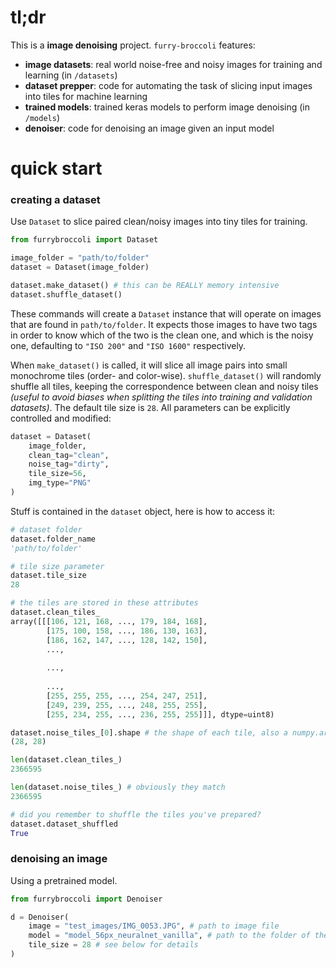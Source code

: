# tl;dr

This is a **image denoising** project. ```furry-broccoli``` features:
- **image datasets**: real world noise-free and noisy images for training and learning (in ```/datasets```)
- **dataset prepper**: code for automating the task of slicing input images into tiles for machine learning
- **trained models**: trained keras models to perform image denoising (in ```/models```)
- **denoiser**: code for denoising an image given an input model

# quick start
### creating a dataset
Use ```Dataset``` to slice paired clean/noisy images into tiny tiles for training.

```python
from furrybroccoli import Dataset

image_folder = "path/to/folder"
dataset = Dataset(image_folder)

dataset.make_dataset() # this can be REALLY memory intensive
dataset.shuffle_dataset()
```
These commands will create a ```Dataset``` instance that will operate on images that are found in ```path/to/folder```.
It expects those images to have two tags in order to know which of the two is the clean one, and which is the noisy one, defaulting to
```"ISO 200"``` and ```"ISO 1600"``` respectively.

When ```make_dataset()``` is called, it will slice all image pairs into small monochrome tiles (order- and color-wise). ```shuffle_dataset()``` will randomly shuffle all tiles, keeping the correspondence between clean and noisy tiles *(useful to avoid biases when splitting the tiles into training and validation datasets)*.
The default tile size is ```28```. All parameters can be explicitly controlled and modified:

```python
dataset = Dataset(
    image_folder,
    clean_tag="clean",
    noise_tag="dirty",
    tile_size=56,
    img_type="PNG"
)
```

Stuff is contained in the ```dataset``` object, here is how to access it:

```python
# dataset folder
dataset.folder_name
'path/to/folder'

# tile size parameter
dataset.tile_size
28

# the tiles are stored in these attributes
dataset.clean_tiles_
array([[[106, 121, 168, ..., 179, 184, 168],
        [175, 100, 158, ..., 186, 130, 163],
        [186, 162, 147, ..., 128, 142, 150],
        ...,
        
        ...,
        
        ...,
        [255, 255, 255, ..., 254, 247, 251],
        [249, 239, 255, ..., 248, 255, 255],
        [255, 234, 255, ..., 236, 255, 255]]], dtype=uint8)

dataset.noise_tiles_[0].shape # the shape of each tile, also a numpy.array
(28, 28)

len(dataset.clean_tiles_)
2366595

len(dataset.noise_tiles_) # obviously they match
2366595

# did you remember to shuffle the tiles you've prepared?
dataset.dataset_shuffled
True
```

### denoising an image
Using a pretrained model.

```python
from furrybroccoli import Denoiser

d = Denoiser(
    image = "test_images/IMG_0053.JPG", # path to image file
    model = "model_56px_neuralnet_vanilla", # path to the folder of the model
    tile_size = 28 # see below for details
)
```
